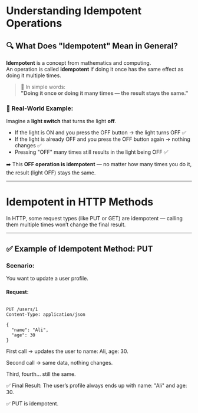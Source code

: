 # Understanding Idempotent Operations

## 🔍 What Does "Idempotent" Mean in General?

**Idempotent** is a concept from mathematics and computing.  
An operation is called **idempotent** if doing it once has the same effect as doing it multiple times.

> 📌 In simple words:  
> **"Doing it once or doing it many times — the result stays the same."**

### 🧽 Real-World Example:
Imagine a **light switch** that turns the light **off**.

- If the light is ON and you press the OFF button → the light turns OFF ✅
- If the light is already OFF and you press the OFF button again → nothing changes ✅
- Pressing "OFF" many times still results in the light being OFF ✅

➡️ This **OFF operation is idempotent** — no matter how many times you do it, the result (light OFF) stays the same.

---

# Idempotent in HTTP Methods

In HTTP, some request types (like PUT or GET) are idempotent — calling them multiple times won’t change the final result.

---

## ✅ Example of Idempotent Method: PUT

### Scenario:
You want to update a user profile.

#### Request:

```http

PUT /users/1
Content-Type: application/json

{
  "name": "Ali",
  "age": 30
}
```

First call → updates the user to name: Ali, age: 30.

Second call → same data, nothing changes.

Third, fourth... still the same.

✅ Final Result:
The user’s profile always ends up with name: "Ali" and age: 30.

✅ PUT is idempotent.
